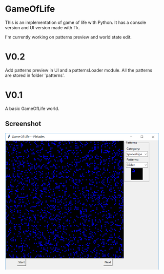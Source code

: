 # GameOfLife

This is an implementation of game of life with Python.
It has a console version and UI version made with Tk.

I'm currently working on patterns preview and world state edit.

# V0.2
Add patterns preview in UI and a patternsLoader module.
All the patterns are stored in folder 'patterns'.

# V0.1
A basic GameOfLife world.


## Screenshot
![Screenshot](Demo/screenshots/screenshot.png)
